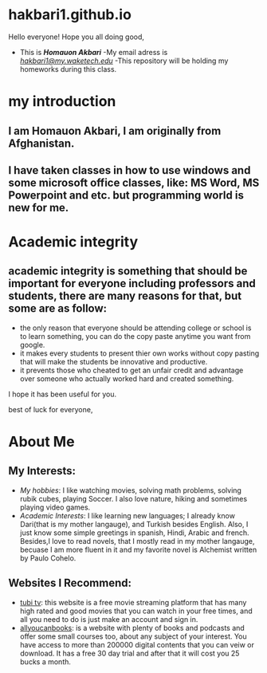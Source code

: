 # hakbari1.github.io
Hello everyone!
Hope you all doing good,

- This is ***Homauon Akbari*** 
-My email adress is *hakbari1@my.waketech.edu*
-This repository will be holding my homeworks during this class.


# my introduction
## I am Homauon Akbari, I am originally from Afghanistan.
## I have taken classes in how to use windows and some microsoft office classes, like: MS Word, MS Powerpoint and etc. but programming world is new for me.


# Academic integrity
## academic integrity is something that should be important for everyone including professors and students, there are many reasons for that, but some are as follow:

- the only reason that everyone should be attending college or school is to learn something, you can do the copy paste anytime you want from google.
- it makes every students to present thier own works without copy pasting that will make the students be innovative and productive.
- it prevents those who cheated to get an unfair credit and advantage over someone who actually worked hard and created something.

I hope it has been useful for you.

best of luck for everyone,

# About Me
## My Interests:
- _My hobbies_: I like watching movies, solving math problems, solving rubik cubes, playing Soccer. I also love nature, hiking and sometimes playing video games.
- _Academic Interests_: I like learning new languages; I already know Dari(that is my mother langauge), and Turkish besides English. Also, I just know some simple greetings in spanish, Hindi, Arabic and french. Besides,I love to read novels, that I mostly read in my mother langauge, becuase I am more fluent in it and my favorite novel is Alchemist written by Paulo Cohelo.
## Websites I Recommend:
- [tubi tv](https://tubitv.com/): this website is a free movie streaming platform that has many high rated and good movies that you can watch in your free times, and all you need to do is just make an account and sign in.
- [allyoucanbooks](https://www.allyoucanbooks.com/account/free-offer?msclkid=88f76308c96d1a5c198d0b3ddad0c0b4): is a website with plenty of books and podcasts and offer some small courses too, about any subject of your interest. You have access to more than 200000 digital contents that you can veiw or download. It has a free 30 day trial and after that it will cost you 25 bucks a month.
